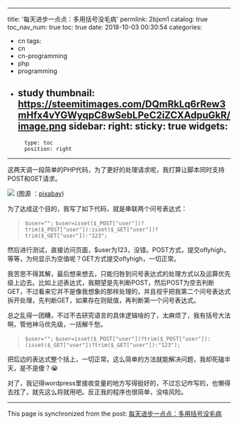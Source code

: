 
---
title: '每天进步一点点：多用括号没毛病'
permlink: 2bjxm1
catalog: true
toc_nav_num: true
toc: true
date: 2018-10-03 00:30:54
categories:
- cn
tags:
- cn
- cn-programming
- php
- programming
- study
thumbnail: https://steemitimages.com/DQmRkLq6rRew3mHfx4vYGWyqpC8wSebLPeC2iZCXAdpuGkR/image.png
sidebar:
    right:
        sticky: true
widgets:
    -
        type: toc
        position: right
---


这两天调一段简单的PHP代码，为了更好的处理请求呢，我打算让脚本同时支持POST和GET请求。

![](https://steemitimages.com/DQmRkLq6rRew3mHfx4vYGWyqpC8wSebLPeC2iZCXAdpuGkR/image.png)
(图源 ：[pixabay](https://pixabay.com/))


为了达成这个目的，我写了如下代码，就是串联两个问号表达式：

>`$user="";`
`$user=isset($_POST["user"])?trim($_POST["user"]):isset($_GET["user"])?trim($_GET["user"]):"123";`

然后进行测试，直接访问页面，$user为123，没错。POST方式，提交oflyhigh，等等，为何显示为空值呢？GET方式提交oflyhigh，一切正常。

我苦思不得其解，最后想来想去，只能归咎到问号表达式的处理方式以及运算优先级上边去。比如上述表达式，我期望是先判断POST，然后POST为空去判断GET，不过看来它并不是像我想象的那样处理的，并且视乎把我第二个问号表达式拆开处理，先判断GET，如果存在则赋值，再判断第一个问号表达式。

总之乱得一团糟，不过不去研究语言的具体逻辑啥的了，太麻烦了，我有括号大法啊，管他神马优先级，一括解千愁。

>`$user="";`
`$user=isset($_POST["user"])?trim($_POST["user"]):(isset($_GET["user"])?trim($_GET["user"]):"123");`

把后边的表达式整个括上，一切正常。这么简单的方法就能解决问题，我却死磕半天，是不是傻？😭

对了，我记得wordpress里接收变量的地方写得挺好的，不过忘记咋写的，也懒得去找了，就先这么将就用吧。反正我的程序也很简单，没啥风险。

- - -

This page is synchronized from the post: [每天进步一点点：多用括号没毛病](https://steemit.com/@oflyhigh/2bjxm1)
